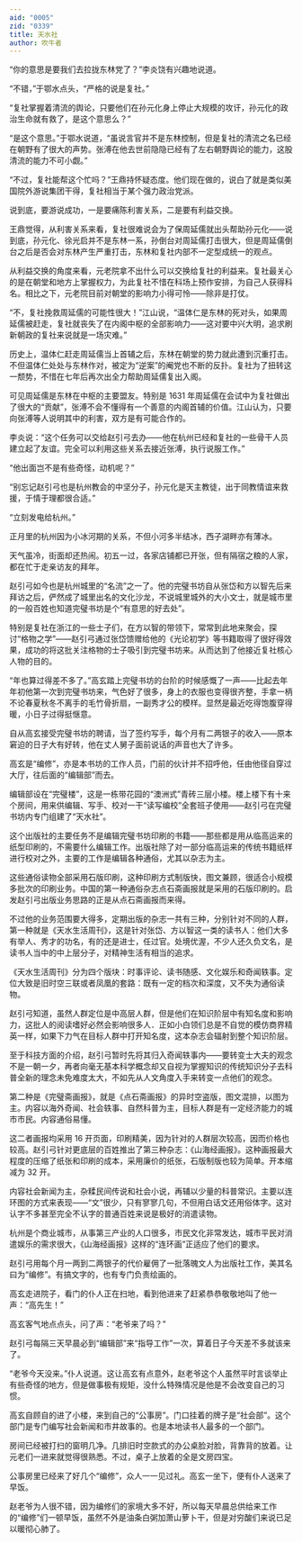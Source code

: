 ```yaml
---
aid: "0005"
zid: "0339"
title: 天水社
author: 吹牛者
---
```


“你的意思是要我们去拉拢东林党了？”李炎饶有兴趣地说道。

“不错，”于鄂水点头，“严格的说是复社。”

“复社掌握着清流的舆论，只要他们在孙元化身上停止大规模的攻讦，孙元化的政治生命就有救了，是这个意思么？”

“是这个意思。”于鄂水说道，“虽说言官并不是东林控制，但是复社的清流之名已经在朝野有了很大的声势。张溥在他去世前隐隐已经有了左右朝野舆论的能力，这股清流的能力不可小觑。”

“不过，复社能帮这个忙吗？”王鼎持怀疑态度。他们现在做的，说白了就是类似美国院外游说集团干得，复社相当于某个强力政治党派。

说到底，要游说成功，一是要痛陈利害关系，二是要有利益交换。

王鼎觉得，从利害关系来看，复社很难说会为了保周延儒就出头帮助孙元化——说到底，孙元化、徐光启并不是东林一系，孙倒台对周延儒打击很大，但是周延儒倒台之后是否会对东林产生严重打击，东林和复社内部不一定型成统一的观点。

从利益交换的角度来看，元老院拿不出什么可以交换给复社的利益来。复社最关心的是在朝堂和地方上掌握权力，为此复社不惜在科场上预作安排，为自己人获得科名。相比之下，元老院目前对朝堂的影响力小得可怜——除非是打仗。

“不，复社挽救周延儒的可能性很大！”江山说，“温体仁是东林的死对头，如果周延儒被赶走，复社就丧失了在内阁中枢的全部影响力——这对要中兴大明，追求刷新朝政的复社来说就是一场灾难。”

历史上，温体仁赶走周延儒当上首辅之后，东林在朝堂的势力就此遭到沉重打击。不但温体仁处处与东林作对，被定为“逆案”的阉党也不断的反扑。复社为了扭转这一颓势，不惜在七年后再次出全力帮助周延儒复出入阁。

可见周延儒是东林在中枢的主要盟友。特别是 1631 年周延儒在会试中为复社做出了很大的“贡献”，张溥不会不懂得有一个善意的内阁首辅的价值。江山认为，只要向张溥等人说明其中的利害，双方是有可能合作的。

李炎说：“这个任务可以交给赵引弓去办——他在杭州已经和复社的一些骨干人员建立起了友谊。完全可以利用这些关系去接近张溥，执行说服工作。”

“他出面岂不是有些奇怪，动机呢？”

“别忘记赵引弓也是杭州教会的中坚分子，孙元化是天主教徒，出于同教情谊来救援，于情于理都很合适。”

“立刻发电给杭州。”

正月里的杭州因为小冰河期的关系，不但小河多半结冰，西子湖畔亦有薄冰。

天气虽冷，街面却还热闹。初五一过，各家店铺都已开张，但有隔宿之粮的人家，都在忙于走亲访友的拜年。

赵引弓如今也是杭州城里的“名流”之一了。他的完璧书坊自从张岱和方以智先后来拜访之后，俨然成了城里出名的文化沙龙，不说城里城外的大小文士，就是城市里的一般百姓也知道完璧书坊是个“有意思的好去处”。

特别是复社在浙江的一些士子们，在方以智的带领下，常常到此地来聚会，探讨“格物之学”——赵引弓通过张岱馈赠给他的《光论初学》等书籍取得了很好得效果，成功的将这批关注格物的士子吸引到完璧书坊来。从而达到了他接近复社核心人物的目的。

“年也算过得差不多了。”高玄踏上完璧书坊的台阶的时候感慨了一声——比起去年年初他第一次到完璧书坊来，气色好了很多，身上的衣服也变得很齐整，手拿一柄不论春夏秋冬不离手的毛竹骨折扇，一副秀才公的模样。显然是最近吃得饱腹穿得暖，小日子过得挺惬意。

自从高玄接受完璧书坊的聘请，当了签约写手，每个月有二两银子的收入——原本窘迫的日子大有好转，他在丈人舅子面前说话的声音也大了许多。

高玄是“编修”，亦是本书坊的工作人员，门前的伙计并不招呼他，任由他径自穿过大厅，往后面的“编辑部”而去。

编辑部设在“完璧楼”，这是一栋带花园的“澳洲式”青砖三层小楼。楼上楼下有十来个房间，用来供编辑、写手、校对一干“读写编校”全套班子使用——赵引弓在完璧书坊内专门组建了“天水社”。

这个出版社的主要任务不是编辑完璧书坊印刷的书籍——那些都是用从临高运来的纸型印刷的，不需要什么编辑工作。出版社除了对一部分临高运来的传统书籍纸样进行校对之外，主要的工作是编辑各种通俗，尤其以杂志为主。

这些通俗读物全部采用石版印刷，这种印刷方式制版快，图文兼顾，很适合小规模多批次的印刷业务。中国的第一种通俗杂志点石斋画报就是采用的石版印刷的。启发赵引弓出版业务思路的正是从点石斋画报而来得。

不过他的业务范围要大得多，定期出版的杂志一共有三种，分别针对不同的人群，第一种就是《天水生活周刊》，这是针对张岱、方以智这一类的读书人：他们大多有举人、秀才的功名，有的还是进士，任过官。处境优渥，不少人还久负文名，是读书人当中的中上层分子，对精神生活有相当的追求。

《天水生活周刊》分为四个版块：时事评论、读书随感、文化娱乐和奇闻轶事。定位大致是旧时空三联或者凤凰的套路：既有一定的档次和深度，又不失为通俗读物。

赵引弓知道，虽然人群定位是中高层人群，但是他们在知识阶层中有知名度和影响力，这批人的阅读嗜好必然会影响很多人．正如小白领们总是不自觉的模仿商界精英一样，如果下力气在目标人群中打开知名度，这本杂志会辐射到整个知识阶层。

至于科技方面的介绍，赵引弓暂时先将其归入奇闻轶事内——要转变士大夫的观念不是一朝一夕，再者向毫无基本科学概念却又自视为掌握知识的传统知识分子去科普全新的理念未免难度太大，不如先从人文角度入手来转变一点他们的观念。

第二种是《完璧斋画报》，就是《点石斋画报》的异时空盗版，图文混排，以图为主。内容以海外奇闻、社会轶事、自然科普为主，目标人群是有一定经济能力的城市市民。内容通俗易懂。

这二者画报均采用 16 开页面，印刷精美，因为针对的人群层次较高，因而价格也较高。赵引弓针对更底层的百姓推出了第三种杂志：《山海经画报》。这种画报最大程度的压缩了纸张和印刷的成本，采用廉价的纸张，石版制版也较为简单。开本缩减为 32 开。

内容社会新闻为主，杂糅民间传说和社会小说，再辅以少量的科普常识。主要以连环图的方式来表现——“文”很少，只有寥寥几句，不但用白话文还用俗体字。这对认字不多甚至完全不认字的普通百姓来说是极好的消遣读物。

杭州是个商业城市，从事第三产业的人口很多，市民文化非常发达，城市平民对消遣娱乐的需求很大，《山海经画报》这样的“连环画”正适应了他们的要求。

赵引弓用每个月一两到二两银子的代价雇佣了一批落魄文人为出版社工作，美其名曰为“编修”。有搞文字的，也有专门负责绘画的。

高玄走进院子，看门的仆人正在扫地，看到他进来了赶紧恭恭敬敬地叫了他一声：“高先生！”

高玄客气地点点头，问了声：“老爷来了吗？”

赵引弓每隔三天早晨必到“编辑部”来“指导工作”一次，算着日子今天差不多就该来了。

“老爷今天没来。”仆人说道。这让高玄有点意外，赵老爷这个人虽然平时言谈举止有些奇怪的地方，但是做事极有规矩，没什么特殊情况是他是不会改变自己的习惯。

高玄自顾自的进了小楼，来到自己的“公事房”。门口挂着的牌子是“社会部”。这个部门是专门编写社会新闻和市井故事的。也是本地读书人最多的一个部门。

房间已经被打扫的窗明几净。几排旧时空款式的办公桌脸对脸，背靠背的放着。让元老们一进来就觉得很熟悉。不过，桌子上放着的全是文房四宝。

公事房里已经来了好几个“编修”，众人一一见过礼。高玄一坐下，便有仆人送来了早饭。

赵老爷为人很不错，因为编修们的家境大多不好，所以每天早晨总供给来工作的“编修”们一顿早饭，虽然不外是油条白粥加萧山萝卜干，但是对穷酸们来说已足以暖彻心肺了。
